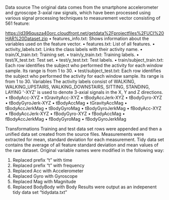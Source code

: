 Data source
The original data comes from the smartphone accelerometer and gyroscope 3-axial raw signals, which have been processed using various signal processing techniques to measurement vector consisting of 561 feature: 

https://d396qusza40orc.cloudfront.net/getdata%2Fprojectfiles%2FUCI%20HAR%20Dataset.zip 
•	features_info.txt: Shows information about the variables used on the feature vector.
•	features.txt: List of all features.
•	activity_labels.txt: Links the class labels with their activity name.
•	train/X_train.txt: Training set.
•	train/y_train.txt: Training labels.
•	test/X_test.txt: Test set.
•	test/y_test.txt: Test labels.
•	train/subject_train.txt: Each row identifies the subject who performed the activity for each window sample. Its range is from 1 to 30.
•	test/subject_test.txt: Each row identifies the subject who performed the activity for each window sample. Its range is from 1 to 30.
Variables
The activity labels consist of WALKING, WALKING_UPSTAIRS, WALKING_DOWNSTAIRS, SITTING, STANDING, LAYING
'-XYZ' is used to denote 3-axial signals in the X, Y and Z directions.
•	tBodyAcc-XYZ
•	tGravityAcc-XYZ
•	tBodyAccJerk-XYZ
•	tBodyGyro-XYZ
•	tBodyGyroJerk-XYZ
•	tBodyAccMag
•	tGravityAccMag
•	tBodyAccJerkMag
•	tBodyGyroMag
•	tBodyGyroJerkMag
•	fBodyAcc-XYZ
•	fBodyAccJerk-XYZ
•	fBodyGyro-XYZ
•	fBodyAccMag
•	fBodyAccJerkMag
•	fBodyGyroMag
•	fBodyGyroJerkMag

Transformations
Training and test data set rows were appended and then a unified data set created from the source files.
Measurements were extracted for mean, standard deviation for each measurement.
Tidy data set contains the average of all feature standard deviation and mean values of the raw dataset. Original variable names were modified in the following way:
1.	Replaced prefix “t” with time
2.	Replaced prefix “t” with frequency
3.	Replaced Acc with Accelerometer
4.	Replaced Gyro with Gyroscope
5.	Replaced Mag with Magnitude
6.	Replaced BodyBody with Body
Results were output as an indepenent tidy data set “tidydata.txt”













